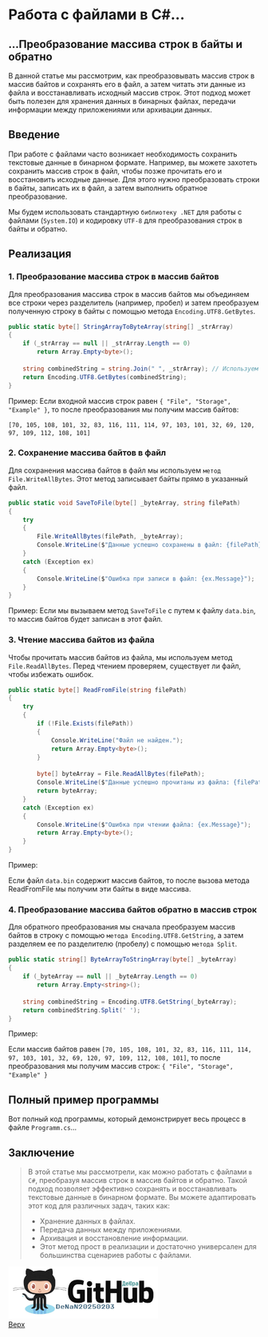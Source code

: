 <a id="anchor"></a>
# Работа с файлами в C#...
## ...Преобразование массива строк в байты и обратно
В данной статье мы рассмотрим, как преобразовывать массив строк в массив байтов и сохранять его в файл, а затем читать эти данные из файла и восстанавливать исходный массив строк. Этот подход может быть полезен для хранения данных в бинарных файлах, передачи информации между приложениями или архивации данных.

## Введение
При работе с файлами часто возникает необходимость сохранить текстовые данные в бинарном формате. Например, вы можете захотеть сохранить массив строк в файл, чтобы позже прочитать его и восстановить исходные данные. Для этого нужно преобразовать строки в байты, записать их в файл, а затем выполнить обратное преобразование.

Мы будем использовать стандартную `библиотеку .NET` для работы с файлами (`System.IO`) и кодировку `UTF-8` для преобразования строк в байты и обратно.

## Реализация
### 1. Преобразование массива строк в массив байтов
Для преобразования массива строк в массив байтов мы объединяем все строки через разделитель (например, пробел) и затем преобразуем полученную строку в байты с помощью метода `Encoding.UTF8.GetBytes`.

```csharp
public static byte[] StringArrayToByteArray(string[] _strArray)
{
    if (_strArray == null || _strArray.Length == 0)
        return Array.Empty<byte>();

    string combinedString = string.Join(" ", _strArray); // Используем пробел как разделитель
    return Encoding.UTF8.GetBytes(combinedString);
}
```

Пример:
Если входной массив строк равен `{ "File", "Storage", "Example" }`, то после преобразования мы получим массив байтов:

```
[70, 105, 108, 101, 32, 83, 116, 111, 114, 97, 103, 101, 32, 69, 120, 97, 109, 112, 108, 101]
```

### 2. Сохранение массива байтов в файл
Для сохранения массива байтов в файл мы используем `метод File.WriteAllBytes`. Этот метод записывает байты прямо в указанный файл.

```csharp
public static void SaveToFile(byte[] _byteArray, string filePath)
{
    try
    {
        File.WriteAllBytes(filePath, _byteArray);
        Console.WriteLine($"Данные успешно сохранены в файл: {filePath}");
    }
    catch (Exception ex)
    {
        Console.WriteLine($"Ошибка при записи в файл: {ex.Message}");
    }
}
```

Пример:
Если мы вызываем метод `SaveToFile` с путем к файлу `data.bin`, то массив байтов будет записан в этот файл.

### 3. Чтение массива байтов из файла
Чтобы прочитать массив байтов из файла, мы используем метод `File.ReadAllBytes`. Перед чтением проверяем, существует ли файл, чтобы избежать ошибок.

```csharp
public static byte[] ReadFromFile(string filePath)
{
    try
    {
        if (!File.Exists(filePath))
        {
            Console.WriteLine("Файл не найден.");
            return Array.Empty<byte>();
        }

        byte[] byteArray = File.ReadAllBytes(filePath);
        Console.WriteLine($"Данные успешно прочитаны из файла: {filePath}");
        return byteArray;
    }
    catch (Exception ex)
    {
        Console.WriteLine($"Ошибка при чтении файла: {ex.Message}");
        return Array.Empty<byte>();
    }
}
```

Пример:

Если файл `data.bin` содержит массив байтов, то после вызова метода ReadFromFile мы получим эти байты в виде массива.

### 4. Преобразование массива байтов обратно в массив строк
Для обратного преобразования мы сначала преобразуем массив байтов в строку с помощью `метода Encoding.UTF8.GetString`, а затем разделяем ее по разделителю (пробелу) с помощью `метода Split`.

```csharp
public static string[] ByteArrayToStringArray(byte[] _byteArray)
{
    if (_byteArray == null || _byteArray.Length == 0)
        return Array.Empty<string>();

    string combinedString = Encoding.UTF8.GetString(_byteArray);
    return combinedString.Split(' ');
}

```

Пример:

Если массив байтов равен
`[70, 105, 108, 101, 32, 83, 116, 111, 114, 97, 103, 101, 32, 69, 120, 97, 109, 112, 108, 101]`,
то после преобразования мы получим массив строк:
`{ "File", "Storage", "Example" }`

## Полный пример программы
Вот полный код программы, который демонстрирует весь процесс в файле `Programm.cs`...


## Заключение
> В этой статье мы рассмотрели, как можно работать с файлами `в C#`, преобразуя массив строк в массив байтов и обратно. Такой подход позволяет эффективно сохранять и восстанавливать текстовые данные в бинарном формате. Вы можете адаптировать этот код для различных задач, таких как:
> - Хранение данных в файлах.
> - Передача данных между приложениями.
> - Архивация и восстановление информации.
> - Этот метод прост в реализации и достаточно универсален для большинства сценариев работы с файлами.


<a href="https://github.com/DeNaN20250203?tab=repositories" target="_blank"><img src="GitHubDeJra.png" alt="Image" width="300" /></a>  
[Верх](#anchor)
